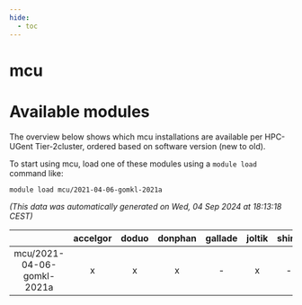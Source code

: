 ```yaml
---
hide:
  - toc
---
```


mcu
===

# Available modules


The overview below shows which mcu installations are available per HPC-UGent Tier-2cluster, ordered based on software version (new to old).

To start using mcu, load one of these modules using a `module load` command like:

```shell
module load mcu/2021-04-06-gomkl-2021a
```

*(This data was automatically generated on Wed, 04 Sep 2024 at 18:13:18 CEST)*  

| |accelgor|doduo|donphan|gallade|joltik|shinx|skitty|
| :---: | :---: | :---: | :---: | :---: | :---: | :---: | :---: |
|mcu/2021-04-06-gomkl-2021a|x|x|x|-|x|-|x|
